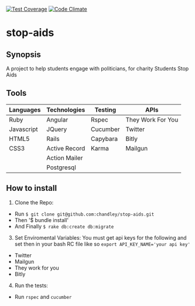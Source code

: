 [![Test Coverage](https://codeclimate.com/github/chandley/stop-aids/badges/coverage.svg)](https://codeclimate.com/github/chandley/stop-aids)
[![Code Climate](https://codeclimate.com/github/chandley/stop-aids/badges/gpa.svg)](https://codeclimate.com/github/chandley/stop-aids)

# stop-aids

## Synopsis

A project to help students engage with politicians, for charity Students Stop Aids 


## Tools

| Languages  | Technologies  | Testing  | APIs              |   
|------------|---------------|----------|-------------------|
| Ruby       | Angular       | Rspec    | They Work For You |   
| Javascript | JQuery        | Cucumber | Twitter           |   
| HTML5      | Rails         | Capybara | Bitly             |   
| CSS3       | Active Record | Karma    | Mailgun           |   
|            | Action Mailer |          |                   | 
|            | Postgresql    |          |                   |


## How to install

1. Clone the Repo:
  * Run `$ git clone git@github.com:chandley/stop-aids.git`
  * Then '$ bundle install'
  * And Finally `$ rake db:create db:migrate`

3. Set Enviromental Variables:
  You must get api keys for the following and set then in your bash RC file like so `export API_KEY_NAME='your api key'`
  * Twitter
  * Mailgun
  * They work for you
  * Bitly

4. Run the tests:
  * Run `rspec` and `cucumber`
